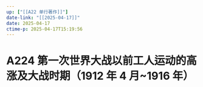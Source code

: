 ```yaml
---
up: ["[[A22 单行著作]]"]
date-link: "[[2025-04-17]]"
date: 2025-04-17
ctime-p: 2025-04-17T15:19:56
---
```


# A224 第一次世界大战以前工人运动的高涨及大战时期（1912 年 4 月~1916 年）
